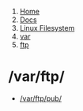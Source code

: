 <!-- -
Title: /var/ftp
First Published: 2014-09-22
- -->

<ol class="breadcrumb" itemprop="breadcrumb">
    <li><a href="/">Home</a></li>
    <li><a href="/docs/">Docs</a></li>
    <li><a href="/docs/lfs/">Linux Filesystem</a></li>
    <li><a href="/docs/lfs/var/">var</a></li>
    <li><a href="/docs/lfs/var/ftp">ftp</a></li>
</ol>

/var/ftp/
=========

*   [/var/ftp/pub/](/docs/lfs/var/ftp/pub/)
